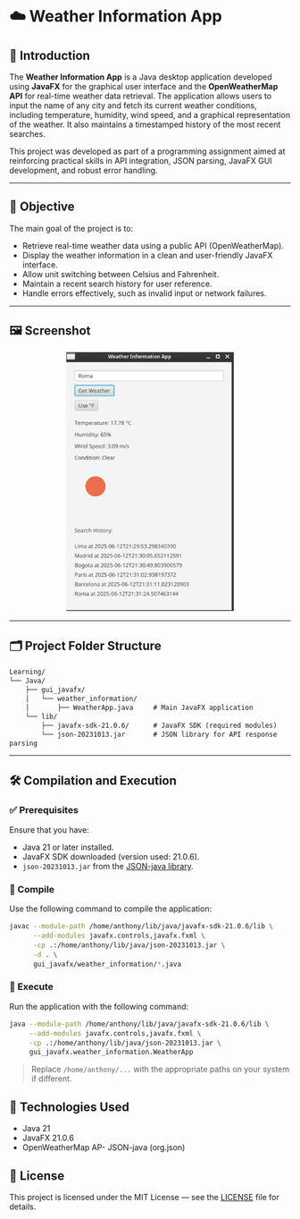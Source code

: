 # ☁️ Weather Information App

## 🧾 Introduction

The **Weather Information App** is a Java desktop application developed using **JavaFX** for the graphical user interface and the **OpenWeatherMap API** for real-time weather data retrieval. The application allows users to input the name of any city and fetch its current weather conditions, including temperature, humidity, wind speed, and a graphical representation of the weather. It also maintains a timestamped history of the most recent searches.

This project was developed as part of a programming assignment aimed at reinforcing practical skills in API integration, JSON parsing, JavaFX GUI development, and robust error handling.

---

## 🎯 Objective

The main goal of the project is to:

- Retrieve real-time weather data using a public API (OpenWeatherMap).
- Display the weather information in a clean and user-friendly JavaFX interface.
- Allow unit switching between Celsius and Fahrenheit.
- Maintain a recent search history for user reference.
- Handle errors effectively, such as invalid input or network failures.

---

## 🖼️ Screenshot

<div align="center">

<img src="../../../Assets/images/weather_information/weather.png" width="300"/>
</div>

---

## 🗂️ Project Folder Structure

```
Learning/
└── Java/
    ├── gui_javafx/
    │   └── weather_information/
    │       ├── WeatherApp.java     # Main JavaFX application
    └── lib/
        ├── javafx-sdk-21.0.6/      # JavaFX SDK (required modules)
        └── json-20231013.jar       # JSON library for API response parsing
```

---

## 🛠️ Compilation and Execution

### ✅ Prerequisites

Ensure that you have:

- Java 21 or later installed.
- JavaFX SDK downloaded (version used: 21.0.6).
- `json-20231013.jar` from the [JSON-java library](https://github.com/stleary/JSON-java).

### 🧪 Compile

Use the following command to compile the application:

```bash
javac --module-path /home/anthony/lib/java/javafx-sdk-21.0.6/lib \
      --add-modules javafx.controls,javafx.fxml \
      -cp .:/home/anthony/lib/java/json-20231013.jar \
      -d . \
      gui_javafx/weather_information/*.java
```

### 🚀 Execute

Run the application with the following command:

```bash
java --module-path /home/anthony/lib/java/javafx-sdk-21.0.6/lib \
     --add-modules javafx.controls,javafx.fxml \
     -cp .:/home/anthony/lib/java/json-20231013.jar \
     gui_javafx.weather_information.WeatherApp
```

> Replace `/home/anthony/...` with the appropriate paths on your system if different.

## 🔧 Technologies Used

- Java 21
- JavaFX 21.0.6
- OpenWeatherMap AP- JSON-java (org.json)

## 📄 License

This project is licensed under the MIT License — see the [LICENSE](./LICENSE) file for details.
